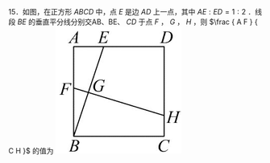 15．如图，在正方形 $A B C D$ 中，点 $E$ 是边 $A D$ 上一点，其中 $A E : E D = 1 : 2$ ．线段 $B E$ 的垂直平分线分别交AB、BE、 $C D$ 于点 $F$ ， $G$ ， $H$ ，则 $\frac { A F } { C H }$ 的值为
![](<../../qs_image_DB/专题1-3_“12345”模型·选填压轴必备大招（共3种类型）（解析版）__/899d9cdaff7086bd19ba5ec7f634c6eb4173699357f78b6f8b9f93998f492474.jpg>)
